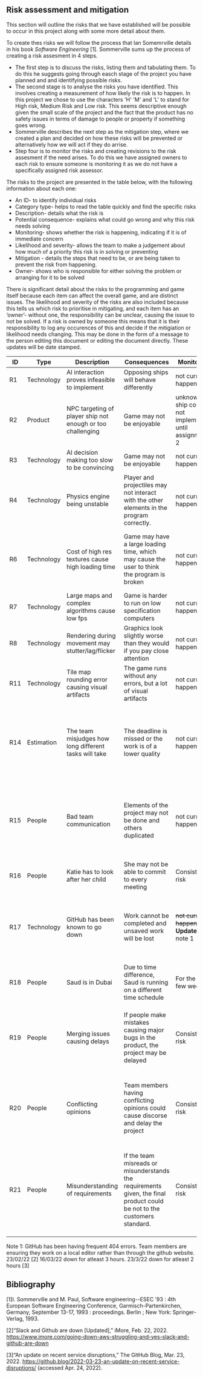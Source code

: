 ## Risk assessment and mitigation

This section will outline the risks that we have established will be possible to occur in this project along with some more detail about them. 

To create thes risks we will follow the process that Ian Somemrville details in his book *Software Engineering* [1]. Sommerville sums up the process of creating a risk assesment in 4 steps. 
  - The first step is to discuss the risks, listing them and tabulating them. To do this he suggests going through easch stage of the project you have planned and and identifying possible risks. 
  - The second stage is to analyse the risks you have identified. This involves creating a measurement of how likely the risk is to happen. In this project we chose to use the characters 'H' 'M' and 'L' to stand for High risk, Medium Risk and Low risk. This seems descriptive enough given the small scale of the project and the fact that the product has no safety issues in terms of damage to people or property if something goes wrong. 
  - Sommerville describes the next step as the mitigation step, where we created a plan and decided on how these risks will be prevented or alternatively how we will act if they do arrise. 
  - Step four is to monitor the risks and creating revisions to the risk assesment if the need arises. To do this we have assigned owners to each risk to ensure someone is monitoring it as we do not have a specifically assigned risk assessor.
  
The risks to the project are presented in the table below, with the following information about each one: 

* An ID- to identify individual risks
* Category type- helps to read the table quickly and find the specific risks
* Description- details what the risk is 
* Potential consequence- explains what could go wrong and why this risk needs solving
* Monitoring- shows whether the risk is happening, indicating if it is of immediate concern
* Likelihood and severity- allows the team to make a judgement about how much of a priority this risk is in solving or preventing
* Mitigation - details the steps that need to be, or are being taken to prevent the risk from happening. 
* Owner- shows who is responsible for either solving the problem or arranging for it to be solved

There is significant detail about the risks to the programming and game itself because each item can affect the overall game, and are distinct issues. The likelihood and severity of the risks are also included because this tells us which risk to prioritise in mitigating, and each item has an ‘owner’- without one, the responsibility can be unclear, causing the issue to not be solved. If a risk is owned by someone this means that it is their responsibility to log any occurences of this and decide if the mitigiation or likelihood needs changing. This may be done in the form of a message to the person editing this document or editing the document directly. These updates will be date stamped. 

| ID | Type | Description | Consequences | Monitoring | Likelihood | Severity | Mitigation | Owner |
| --- | --- | --- | --- | --- | --- | --- | --- | --- |
| R1 | Technology | AI interaction proves infeasible to implement | Opposing ships will behave differently | not currently happening | H | H | Fake AI via scripted interaction | Katie |
| R2 | Product | NPC targeting of player ship not enough or too challenging | Game may not be enjoyable | unknown - ship combat not implemented until assignment 2 | M | M | Player test gameplay and adjust parameters | Cody |
| R3 | Technology | AI decision making too slow to be convincing | Game may not be enjoyable | not currently happening | L | M | Fake AI via scripted interaction | Cody |
| R4 | Technology | Physics engine being unstable | Player and projectiles may not interact with the other elements in the program correctly. | not currently happening | M | M | Make it difficult to get into an unstable situation | Jacob |
| R6 | Technology | Cost of high res textures cause high loading time | Game may have a large loading time, which may cause the user to think the program is broken | not currently happening | L | L | Minimal resources are loaded (possibly on another thread) or compression used  | Jacob |
| R7 | Technology | Large maps and complex algorithms cause low fps | Game is harder to run on low specification computers | not currently happening | M | H | Optimisation Frustrum culling more simple AIs | Katie |
| R8 | Technology | Rendering during movement may stutter/lag/flicker | Graphics look slightly worse than they would if you pay close attention | not currently happening | L | L | Consistent manual testing to spot graphical glitches | Katie |
| R11 | Technology | Tile map rounding error causing visual artifacts | The game runs without any errors, but a lot of visual artifacts | not currently happening | H | M | pad texture atlas that is used for the tile map | Jacob |
| R14 | Estimation | The team misjudges how long different tasks will take | The deadline is missed or the work is of a lower quality | not currently happening | M | H | The team will work together closely to make sure everyone is working at a good speed and encourage others to keep working. | All |
| R15 | People | Bad team communication | Elements of the project may not be done and others duplicated | not currently happening | M | H | The team will ensure that they update the Trello/Github project board and communicate their progress regularly | All |
| R16 | People | Katie has to look after her child | She may not be able to commit to every meeting | Consistent risk | H | L | Using discord to hold online meetings | Katie |
| R17 | Technology | GitHub has been known to go down | Work cannot be completed and unsaved work will be lost | ~~not currently happening~~ **Update** see note 1| H | H | Documents should be pulled to a local machine, to be pushed back onto GitHub when its services are available | All |
| R18 | People | Saud is in Dubai | Due to time difference, Saud is running on a different time schedule | For the next few weeks | n/a | L | Give Saud tasks that he can complete independantly | Saud |
| R19 | People | Merging issues causing delays | If people make mistakes causing major bugs in the product, the project may be delayed  | Consistent risk | M | M | Use continuous integration to test the product between pull requests so issues can be spotted quickly | Jacob |
| R20 | People | Conflicting opinions | Team members having conflicting opinions could cause discorse and delay the project | Consistent risk | M | M | Have a team leader for the group plus one for imlpementation and documentation who get the final say. | Katie/Jacob/Saud |
| R21 | People | Misunderstanding of requirements | If the team misreads or misunderstands the requirements given, the final product could be not to the customers standard. | Consistent risk | M | M | Ensure brief is referred to often and clarifications made in the form of formal customer meeting at the start and contact via email or in person | Saud |

Note 1: GitHub has been having frequent 404 errors. Team members are ensuring they work on a local editor rather than through the github website. 23/02/22 [2] 16/03/22 down for atleast 3 hours. 23/3/22 down for atleast 2 hours [3] 


## Bibliography

[1]I. Sommerville and M. Paul, Software engineering--ESEC ’93 : 4th European Software Engineering Conference, Garmisch-Partenkirchen, Germany, September 13-17, 1993 : proceedings. Berlin ; New York: Springer-Verlag, 1993.

[2]“Slack and Github are down [Updated],” iMore, Feb. 22, 2022. https://www.imore.com/going-down-aws-struggling-and-yes-slack-and-github-are-down

[3]“An update on recent service disruptions,” The GitHub Blog, Mar. 23, 2022. https://github.blog/2022-03-23-an-update-on-recent-service-disruptions/ (accessed Apr. 24, 2022).
